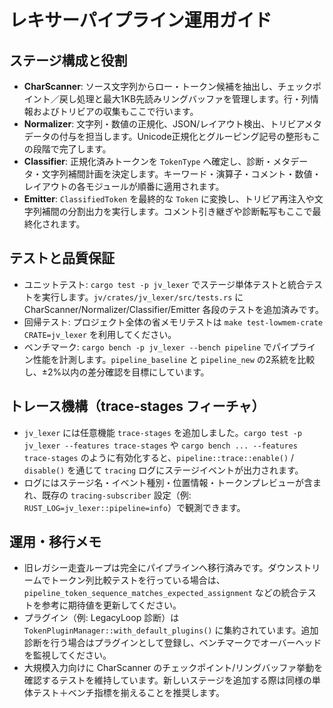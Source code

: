 # レキサーパイプライン運用ガイド

## ステージ構成と役割
- **CharScanner**: ソース文字列からロー・トークン候補を抽出し、チェックポイント／戻し処理と最大1KB先読みリングバッファを管理します。行・列情報およびトリビアの収集もここで行います。
- **Normalizer**: 文字列・数値の正規化、JSON/レイアウト検出、トリビアメタデータの付与を担当します。Unicode正規化とグルーピング記号の整形もこの段階で完了します。
- **Classifier**: 正規化済みトークンを `TokenType` へ確定し、診断・メタデータ・文字列補間計画を決定します。キーワード・演算子・コメント・数値・レイアウトの各モジュールが順番に適用されます。
- **Emitter**: `ClassifiedToken` を最終的な `Token` に変換し、トリビア再注入や文字列補間の分割出力を実行します。コメント引き継ぎや診断転写もここで最終化されます。

## テストと品質保証
- ユニットテスト: `cargo test -p jv_lexer` でステージ単体テストと統合テストを実行します。`jv/crates/jv_lexer/src/tests.rs` に CharScanner/Normalizer/Classifier/Emitter 各段のテストを追加済みです。
- 回帰テスト: プロジェクト全体の省メモリテストは `make test-lowmem-crate CRATE=jv_lexer` を利用してください。
- ベンチマーク: `cargo bench -p jv_lexer --bench pipeline` でパイプライン性能を計測します。`pipeline_baseline` と `pipeline_new` の2系統を比較し、±2%以内の差分確認を目標にしています。

## トレース機構（trace-stages フィーチャ）
- `jv_lexer` には任意機能 `trace-stages` を追加しました。`cargo test -p jv_lexer --features trace-stages` や `cargo bench ... --features trace-stages` のように有効化すると、`pipeline::trace::enable()` / `disable()` を通じて `tracing` ログにステージイベントが出力されます。
- ログにはステージ名・イベント種別・位置情報・トークンプレビューが含まれ、既存の `tracing-subscriber` 設定（例: `RUST_LOG=jv_lexer::pipeline=info`）で観測できます。

## 運用・移行メモ
- 旧レガシー走査ループは完全にパイプラインへ移行済みです。ダウンストリームでトークン列比較テストを行っている場合は、`pipeline_token_sequence_matches_expected_assignment` などの統合テストを参考に期待値を更新してください。
- プラグイン（例: LegacyLoop 診断）は `TokenPluginManager::with_default_plugins()` に集約されています。追加診断を行う場合はプラグインとして登録し、ベンチマークでオーバーヘッドを監視してください。
- 大規模入力向けに CharScanner のチェックポイント/リングバッファ挙動を確認するテストを維持しています。新しいステージを追加する際は同様の単体テスト＋ベンチ指標を揃えることを推奨します。
